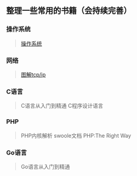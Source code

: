 ## 整理一些常用的书籍（会持续完善）

### 操作系统
> [操作系统](https://github.com/px1993/books/tree/master/%E6%93%8D%E4%BD%9C%E7%B3%BB%E7%BB%9F)
> 

### 网络
> [图解tcp/ip](https://github.com/px1993/books/tree/master/%E6%93%8D%E4%BD%9C%E7%B3%BB%E7%BB%9F)

### C语言
> C语言从入门到精通
> C程序设计语言

### PHP
> PHP内核解析
> swoole文档
> PHP:The Right Way

### Go语言
> Go语言从入门到精通
